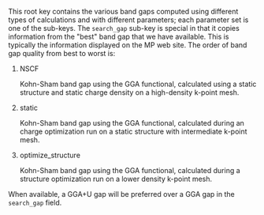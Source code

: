 This root key contains the various band gaps computed using different types of calculations and with different parameters; each parameter set is one of the sub-keys. The `search_gap` sub-key is special in that it copies information from the "best" band gap that we have available. This is typically the information displayed on the MP web site. The order of band gap quality from best to worst is:

1. NSCF

    Kohn-Sham band gap using the GGA functional, calculated using a static structure and static charge density on a high-density k-point mesh.

2. static

    Kohn-Sham band gap using the GGA functional, calculated during an charge optimization run on a static structure with intermediate k-point mesh.

3. optimize_structure

    Kohn-Sham band gap using the GGA functional, calculated during a structure optimization run on a lower density k-point mesh.

When available, a GGA+U gap will be preferred over a GGA gap in the `search_gap` field.
